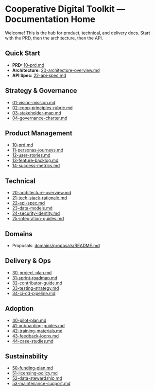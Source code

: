 # Cooperative Digital Toolkit — Documentation Home

Welcome! This is the hub for product, technical, and delivery docs. Start with the PRD, then the architecture, then the API.

## Quick Start
- **PRD:** [10-prd.md](./10-prd.md)
- **Architecture:** [20-architecture-overview.md](./20-architecture-overview.md)
- **API Spec:** [22-api-spec.md](./22-api-spec.md)

## Strategy & Governance
- [01-vision-mission.md](./01-vision-mission.md)
- [02-coop-principles-rubric.md](./02-coop-principles-rubric.md)
- [03-stakeholder-map.md](./03-stakeholder-map.md)
- [04-governance-charter.md](./04-governance-charter.md)

## Product Management
- [10-prd.md](./10-prd.md)
- [11-personas-journeys.md](./11-personas-journeys.md)
- [12-user-stories.md](./12-user-stories.md)
- [13-feature-backlog.md](./13-feature-backlog.md)
- [14-success-metrics.md](./14-success-metrics.md)

## Technical
- [20-architecture-overview.md](./20-architecture-overview.md)
- [21-tech-stack-rationale.md](./21-tech-stack-rationale.md)
- [22-api-spec.md](./22-api-spec.md)
- [23-data-models.md](./23-data-models.md)
- [24-security-identity.md](./24-security-identity.md)
- [25-integration-guides.md](./25-integration-guides.md)

## Domains

- Proposals: [domains/proposals/README.md](./domains/proposals/README.md)

## Delivery & Ops
- [30-project-plan.md](./30-project-plan.md)
- [31-sprint-roadmap.md](./31-sprint-roadmap.md)
- [32-contributor-guide.md](./32-contributor-guide.md)
- [33-testing-strategy.md](./33-testing-strategy.md)
- [34-ci-cd-pipeline.md](./34-ci-cd-pipeline.md)

## Adoption
- [40-pilot-plan.md](./40-pilot-plan.md)
- [41-onboarding-guides.md](./41-onboarding-guides.md)
- [42-training-materials.md](./42-training-materials.md)
- [43-feedback-loops.md](./43-feedback-loops.md)
- [44-case-studies.md](./44-case-studies.md)

## Sustainability
- [50-funding-plan.md](./50-funding-plan.md)
- [51-licensing-policy.md](./51-licensing-policy.md)
- [52-data-stewardship.md](./52-data-stewardship.md)
- [53-maintenance-support.md](./53-maintenance-support.md)


